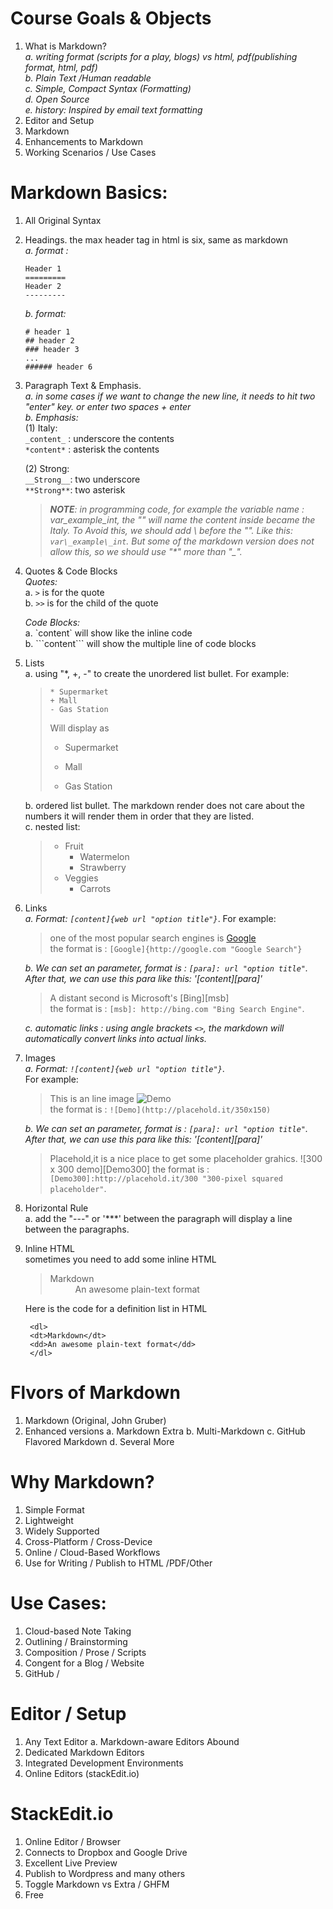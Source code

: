 # Course Goals & Objects
1. What is Markdown?  
  *a. writing format (scripts for a play, blogs) vs html, pdf(publishing format, html, pdf)  
  b. Plain Text /Human readable  
  c. Simple, Compact Syntax (Formatting)  
  d. Open Source  
  e. history: Inspired by email text formatting*  
2. Editor and Setup  
3. Markdown  
4. Enhancements to Markdown  
5. Working Scenarios / Use Cases

# Markdown Basics:
1. All Original Syntax
2. Headings. the max header tag in html is six, same as markdown  
  *a. format :*
    ```
    Header 1
    =========
    Header 2
    ---------
    ```  
   *b. format:*
    ```
    # header 1
    ## header 2
    ### header 3
    ...
    ###### header 6
    ```
3. Paragraph Text & Emphasis.  
	*a. in some cases if we want to change the new line, it needs to hit two "enter" key. or enter two spaces + enter*  
	*b. Emphasis:*  
	(1) Italy:  
	`_content_` : underscore the contents  
	`*content*` : asterisk the contents  

	(2) Strong:  
	`__Strong__`: two underscore  
	`**Strong**`: two asterisk  
	> *__NOTE__: in programming code, for example the variable name : var_example_int, the "_" will name the content inside became the Italy. To Avoid this, we should add \ before the "_".  Like this: `var\_example\_int`. But some of the markdown version does not allow this, so we should use "\*" more than "_".*

4. Quotes & Code Blocks  
	*Quotes:*  
	a. `>` is for the quote  
	b. `>>` is for the child of the quote  

	*Code Blocks:*  
	a. \`content\` will show like the inline code  
	b. \`\`\`content\`\`\` will show the multiple line of code blocks

5. Lists  
	a. using "*, +, -" to create the unordered list bullet. For example:
    >   ```
    >   * Supermarket
    >   + Mall
    >   - Gas Station
    >   ```
    >  Will display as
    >  * Supermarket
    >  + Mall
    >  - Gas Station  

	b. ordered list bullet. The markdown render does not care about the numbers it will render them in order that they are listed.  
	c. nested list:  
     > * Fruit    
     >   * Watermelon
     >   * Strawberry
     > * Veggies    
     >   * Carrots

6. Links  
  *a. Format: `[content]{web url "option title"}`*.
   For example:
   > one of the most popular search engines is [Google](http://google.com "Google Search")  
   > the format is : `[Google]{http://google.com "Google Search"}`  

   *b. We can set an parameter, format is : `[para]: url "option title"`. After that, we can use this para like this: '[content][para]'*  
   > A distant second is Microsoft's [Bing][msb]  
   > the format is : `[msb]: http://bing.com "Bing Search Engine"`.  

   *c. automatic links : using angle brackets `<>`, the markdown will automatically convert links into actual links.*

7. Images  
  *a. Format: `![content]{web url "option title"}`*.  
   For example:  
   > This is an line image ![Demo](http://placehold.it/350x150)  
   > the format is : `![Demo](http://placehold.it/350x150)`  

   *b. We can set an parameter, format is : `[para]: url "option title"`. After that, we can use this para like this: '[content][para]'*  
   > Placehold,it is a nice place to get some placeholder grahics.
   > ![300 x 300 demo][Demo300]
   > the format is : `[Demo300]:http://placehold.it/300 "300-pixel squared placeholder"`.  

8. Horizontal Rule  
  a. add the "---" or '\*\*\*' between the paragraph  will display a line between the paragraphs.

9. Inline HTML  
	sometimes you need to add some inline HTML
	> <dl>
	>    <dt>Markdown</dt>
	>    <dd>An awesome plain-text format</dd>
	> </dl>  
	Here is the code for a definition list in HTML
  
	    <dl>
		<dt>Markdown</dt>
		<dd>An awesome plain-text format</dd>
	    </dl>




# Flvors of Markdown
  1. Markdown (Original, John Gruber)
  2. Enhanced versions
    a. Markdown Extra
    b. Multi-Markdown
    c. GitHub Flavored Markdown
    d. Several More

# Why Markdown?
  1. Simple Format
  2. Lightweight
  3. Widely Supported
  4. Cross-Platform / Cross-Device
  5. Online / Cloud-Based Workflows
  6. Use for Writing / Publish to HTML /PDF/Other

# Use Cases:
  1. Cloud-based Note Taking
  2. Outlining / Brainstorming
  3. Composition / Prose / Scripts
  4. Congent for a Blog / Website
  5. GitHub /

# Editor / Setup
  1. Any Text Editor
    a. Markdown-aware Editors Abound
  2. Dedicated Markdown Editors
  3. Integrated Development Environments
  4. Online Editors (stackEdit.io)

# StackEdit.io
  1. Online Editor / Browser
  2. Connects to Dropbox and Google Drive
  3. Excellent Live Preview
  4. Publish to Wordpress and many others
  5. Toggle Markdown vs Extra / GHFM
  6. Free
